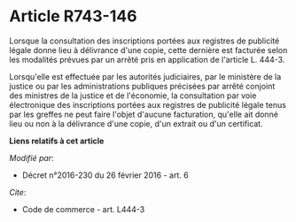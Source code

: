 # Article R743-146

Lorsque la consultation des inscriptions portées aux registres de publicité légale donne lieu à délivrance d'une copie, cette
dernière est facturée selon les modalités prévues par un arrêté pris en application de l'article L. 444-3. 

Lorsqu'elle est effectuée par les autorités judiciaires, par le ministère de la justice ou par les administrations publiques
précisées par arrêté conjoint des ministres de la justice et de l'économie, la consultation par voie électronique des
inscriptions portées aux registres de publicité légale tenus par les greffes ne peut faire l'objet d'aucune facturation,
qu'elle ait donné lieu ou non à la délivrance d'une copie, d'un extrait ou d'un certificat.

**Liens relatifs à cet article**

_Modifié par_:

  - Décret n°2016-230 du 26 février 2016 - art. 6

_Cite_:

  - Code de commerce - art. L444-3
